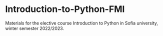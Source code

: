 # Introduction-to-Python-FMI
Materials for the elective course Introduction to Python in Sofia university, winter semester 2022/2023.
